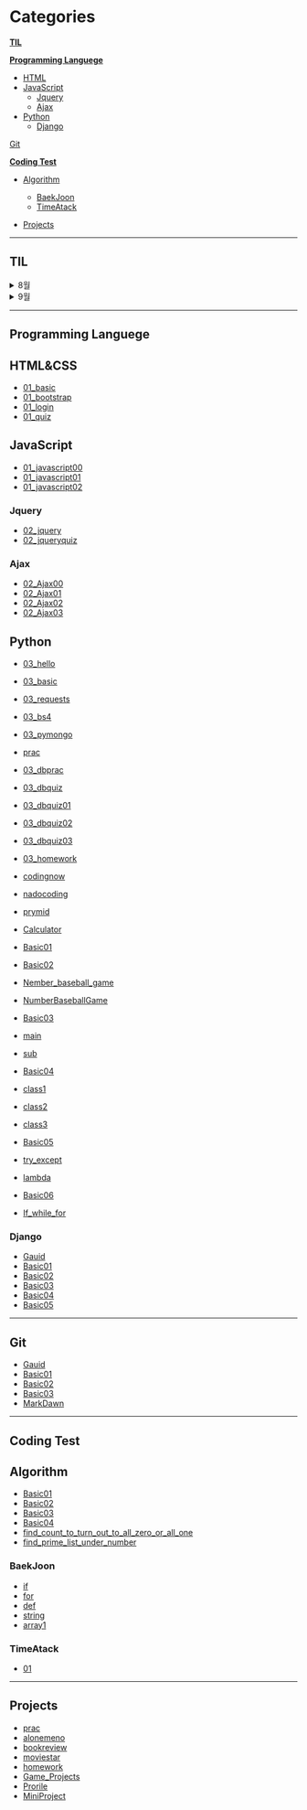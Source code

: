 # Categories

**[TIL](#TIL)**

**[Programming Languege](#Programming_Languege)**
* [HTML](#HTML&CSS)
* [JavaScript](#JavaScript)
  * [Jquery](#Jquery)
  * [Ajax](#ajax)
* [Python](#Python)
  * [Django](#Django)

[Git](#Git)

**[Coding Test](#coding-test)**
* [Algorithm](#Algorithm)
  * [BaekJoon](#BackJoon)
  * [TimeAtack](#timeatack)

* [Projects](#projects)

---

## **TIL**
<details>
<summary>8월</summary>
<div markdown="1">

<details>
<summary>1주</summary>
<div markdown="1">
  
- [20220801_TIL](./TIL/2022/08/1/01.md)
- [20220802_TIL](./TIL/2022/08/1/02.md)
- [20220803_TIL](./TIL/2022/08/1/03.md)
- [20220804_TIL](./TIL/2022/08/1/04.md)
- [20220805_TIL](./TIL/2022/08/1/05.md)
- ~~[20220806_TIL](./TIL/2022/08/1/06.md)~~
- ~~[20220807_TIL](./TIL/2022/08/1/07.md)~~
- [202208_1_WIL](./TIL/2022/08/1.md)
  
</div>
</details>
  
<details>
<summary>2주</summary>
<div markdown="1">
  
- [20220808_TIL](./TIL/2022/08/2/08.md)
- [20220809_TIL](./TIL/2022/08/2/09.md)
- [20220810_TIL](./TIL/2022/08/2/10.md)
- [20220811_TIL](./TIL/2022/08/2/11.md)
- [20220812_TIL](./TIL/2022/08/2/12.md)
- ~~[20220813_TIL](./TIL/2022/08/2/13.md)~~
- ~~[20220814_TIL](./TIL/2022/08/2/14.md)~~
- [202208_2_WIL](./TIL/2022/08/2.md)
  
</div>
</details>
  
<details>
<summary>3주</summary>
<div markdown="1">
  
- [20220815_TIL](./TIL/2022/08/3/15.md)
- [20220816_TIL](./TIL/2022/08/3/16.md)
- [20220817_TIL](./TIL/2022/08/3/17.md)
- [20220818_TIL](./TIL/2022/08/3/18.md)
- [20220819_TIL](./TIL/2022/08/3/19.md)
- ~~[20220820_TIL](./TIL/2022/08/3/20.md)~~
- ~~[20220821_TIL](./TIL/2022/08/3/21.md)~~
- [202208_3_WIL](./TIL/2022/08/3.md)
  
</div>
</details>
  
<details>
<summary>4주</summary>
<div markdown="1">
  
- [20220822_TIL](./TIL/2022/08/4/22.md)
- [20220823_TIL](./TIL/2022/08/4/23.md)
- [20220824_TIL](./TIL/2022/08/4/24.md)
- [20220825_TIL](./TIL/2022/08/4/25.md)
- [20220826_TIL](./TIL/2022/08/4/26.md)
- ~~[20220827_TIL](./TIL/2022/08/4/27.md)~~
- ~~[20220828_TIL](./TIL/2022/08/4/28.md)~~
- [202208_4_WIL](./TIL/2022/08/4.md)
  
</div>
</details>
  
<details>
<summary>5주</summary>
<div markdown="1">
  
- [20220829_TIL](./TIL/2022/08/5/29.md)
- [20220830_TIL](./TIL/2022/08/5/30.md)
- [20220831_TIL](./TIL/2022/08/5/31.md)
  
</div>
</details>
  
- [202208_MIL](./TIL/2022/08.md)
  
</div>
</details>

<details>
<summary>9월</summary>
<div markdown="1">

<details>
<summary>0주</summary>
<div markdown="1">
  
- [20220901_TIL](./TIL/2022/09/0/01.md)
- [20220902_TIL](./TIL/2022/09/0/02.md)
- ~~[20220903_TIL](./TIL/2022/09/0/03.md)~~
- ~~[20220904_TIL](./TIL/2022/09/0/04.md)~~
  
</div>
  </details>
  
<details>
<summary>1주</summary>
<div markdown="1">
  
- [20220905_TIL](./TIL/2022/09/1/05.md)
- [20220906_TIL](./TIL/2022/09/1/06.md)
- [20220907_TIL](./TIL/2022/09/1/07.md)
- [20220908_TIL](./TIL/2022/09/1/08.md)
- [20220909_TIL](./TIL/2022/09/1/09.md)
- ~~[20220910_TIL](./TIL/2022/09/1/10.md)~~
- ~~[20220911_TIL](./TIL/2022/09/1/11.md)~~
- [202209_1_WIL](./TIL/2022/09/1.md)
  
</div>
</details>
  
<details>
<summary>2주</summary>
<div markdown="1">
  
- [20220912_TIL](./TIL/2022/09/2/12.md)
- [20220913_TIL](./TIL/2022/09/2/13.md)
- [20220914_TIL](./TIL/2022/09/2/14.md)
- [20220915_TIL](./TIL/2022/09/2/15.md)
- [20220916_TIL](./TIL/2022/09/2/16.md)
- ~~[20220917_TIL](./TIL/2022/09/2/17.md)~~
- ~~[20220918_TIL](./TIL/2022/09/2/18.md)~~
- [202209_2_WIL](./TIL/2022/09/2.md)
  
</div>
</details>
  
<details>
<summary>3주</summary>
<div markdown="1">
  
- [20220919_TIL](./TIL/2022/09/3/19.md)
- [20220920_TIL](./TIL/2022/09/3/20.md)
- [20220921_TIL](./TIL/2022/09/3/21.md)
- [20220922_TIL](./TIL/2022/09/3/22.md)
- [20220923_TIL](./TIL/2022/09/3/23.md)
- ~~[20220925_TIL](./TIL/2022/09/3/24.md)~~
- ~~[20220926_TIL](./TIL/2022/09/3/25.md)~~
- [202209_3_WIL](./TIL/2022/09/3.md)

</div>
</details>

<details>
<summary>4주</summary>
<div markdown="1">
  
- [20220926_TIL](./TIL/2022/09/4/26.md)
- [20220927_TIL](./TIL/2022/09/4/27.md)
- [20220928_TIL](./TIL/2022/09/4/28.md)
- [20220929_TIL](./TIL/2022/09/4/29.md)
- [20220930_TIL](./TIL/2022/09/4/30.md)

</div>
</details>

</div>
</details>

---

## **Programming Languege**
## HTML&CSS
- [01_basic](./HTML%26CSS/01_basic.html)
- [01_bootstrap](./HTML%26CSS/01_bootstrap.html)
- [01_login](./HTML%26CSS/01_login.html)
- [01_quiz](./HTML%26CSS/01_quiz.html)
## JavaScript
- [01_javascript00](./JavaScript/01_javascript00.js)
- [01_javascript01](./JavaScript/01_javascript01.js)
- [01_javascript02](./JavaScript/01_javascript02.js)
### Jquery
- [02_jquery](./JavaScript/Jquery/02_jquery.html)
- [02_jqueryquiz](./JavaScript/Jquery/02_jqueryquiz.html)
### Ajax
- [02_Ajax00](./JavaScript/Ajax/02_Ajax00.html)
- [02_Ajax01](./JavaScript/Ajax/02_Ajax01.html)
- [02_Ajax02](./JavaScript/Ajax/02_Ajax02.html)
- [02_Ajax03](./JavaScript/Ajax/02_Ajax03.html)
## Python
- [03_hello](./Python/03_hello.py)
- [03_basic](./Python/03_basic.py)
- [03_requests](./Python/03_requests.py)
- [03_bs4](./Python/03_bs4.py)
- [03_pymongo](./Python/03_pymongo.py)
- [prac](./Python/prac.py)
- [03_dbprac](./Python/03_dbprac.py)
- [03_dbquiz](./Python/03_dbquiz.py)
- [03_dbquiz01](./Python/03_dbquiz01.py)
- [03_dbquiz02](./Python/03_dbquiz02.py)
- [03_dbquiz03](./Python/03_dbquiz03.py)
- [03_homework](./Python/03_homework.py)

- [codingnow](./Python/codingnow.py)
- [nadocoding](./Python/nadocoding.py)
- [prymid](./Python/prymid.py)
- [Calculator](./Python/Calculator.py)

- [Basic01](./Python/Basic01.md)
- [Basic02](./Python/Basic02.md)
- [Nember_baseball_game](./Python/nember_baseball_game.py)
- [NumberBaseballGame](./Python/NumberBaseballGame.md)
- [Basic03](./Python/Basic03.md)
- [main](./Python/def/main.py)
- [sub](./Python/def/sub.py)
- [Basic04](./Python/Basic04.md)
- [class1](./Python/class/class1.py)
- [class2](./Python/class/class2.py)
- [class3](./Python/class/class3.py)
- [Basic05](./Python/Basic05.md)
- [try_except](./Python/try_except.py)
- [lambda](./Python/lambda.py)
- [Basic06](./Python/Basic06.md)
- [If_while_for](./Python/If_while_for.py)
### Django
- [Gauid](./Python/Django/Django_Gauid.md)
- [Basic01](./Python/Django/Django_Basic01.md)
- [Basic02](./Python/Django/Django_Basic02.md)
- [Basic03](./Python/Django/Django_Basic03.md)
- [Basic04](./Python/Django/Django_Basic04.md)
- [Basic05](./Python/Django/Django_Basic05.md)

---
## Git
- [Gauid](./Git/Guaid.md)
- [Basic01](./Git/Basic01.txt)
- [Basic02](./Git/Basic02.txt)
- [Basic03](./Git/Basic03.md)
- [MarkDawn](./Git/MarkDawn.md)

---

## **Coding Test**
## Algorithm
- [Basic01](./Algorithm/Basic01.md)
- [Basic02](./Algorithm/Basic02.md)
- [Basic03](./Algorithm/Basic03.md)
- [Basic04](./Algorithm/Basic04.md)
- [find_count_to_turn_out_to_all_zero_or_all_one](./Algorithm/find_count_to_turn_out_to_all_zero_or_all_one.py)
- [find_prime_list_under_number](./Algorithm/find_prime_list_under_number.py)
### BaekJoon
- [if](./Algorithm/BackJoon/if.py)
- [for](./Algorithm/BackJoon/for.py)
- [def](./Algorithm/BackJoon/def.py)
- [string](./Algorithm/BackJoon/string.py)
- [array1](./Algorithm/BackJoon/array1.py)
### TimeAtack
- [01](./Algorithm/TimeAtack/01.py)

---
## Projects
- [prac](./Projects/prac/)
- [alonemeno](./Projects/alonemeno/)
- [bookreview](./Projects/bookreview/)
- [moviestar](./Projects/moviestar/)
- [homework](./Projects/homework/)
- [Game_Projects](./Python/pygame_basic/)
- [Prorile](./Projects/Profile/)
- [MiniProject](./Projects/miniproject/)
